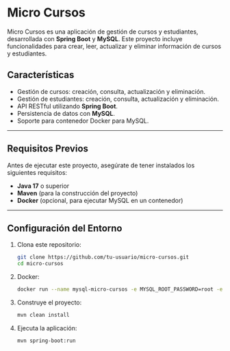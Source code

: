 # Micro Cursos

Micro Cursos es una aplicación de gestión de cursos y estudiantes, desarrollada con **Spring Boot** y **MySQL**. Este proyecto incluye funcionalidades para crear, leer, actualizar y eliminar información de cursos y estudiantes.

## Características

- Gestión de cursos: creación, consulta, actualización y eliminación.
- Gestión de estudiantes: creación, consulta, actualización y eliminación.
- API RESTful utilizando **Spring Boot**.
- Persistencia de datos con **MySQL**.
- Soporte para contenedor Docker para MySQL.

---

## Requisitos Previos

Antes de ejecutar este proyecto, asegúrate de tener instalados los siguientes requisitos:

- **Java 17** o superior
- **Maven** (para la construcción del proyecto)
- **Docker** (opcional, para ejecutar MySQL en un contenedor)

---

## Configuración del Entorno

1. Clona este repositorio:
   ```bash
   git clone https://github.com/tu-usuario/micro-cursos.git
   cd micro-cursos
2. Docker:
   ```bash
   docker run --name mysql-micro-cursos -e MYSQL_ROOT_PASSWORD=root -e MYSQL_DATABASE=microcursos -p 3306:3306 -d mysql:latest
3. Construye el proyecto:
   ```bash
   mvn clean install

4. Ejecuta la aplicación:
   ```bash
   mvn spring-boot:run

